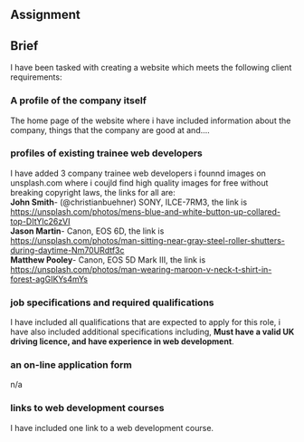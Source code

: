 ## Assignment  

## Brief  
I have been tasked with creating a website which meets the following client requirements:  

### **A profile of the company itself**  
The home page of the website where i have included information about the company, things that the company are good at and....


### **profiles of existing trainee web developers**  
I have added 3 company trainee web developers 
i founnd images on unsplash.com where i coujld find high quality images for free without breaking copyright laws, the links for all are:   
**John Smith**- (@christianbuehner) SONY, ILCE-7RM3, the link is https://unsplash.com/photos/mens-blue-and-white-button-up-collared-top-DItYlc26zVI  
**Jason Martin**- Canon, EOS 6D, the link is https://unsplash.com/photos/man-sitting-near-gray-steel-roller-shutters-during-daytime-Nm70URdtf3c  
**Matthew Pooley**- Canon, EOS 5D Mark III, the link is https://unsplash.com/photos/man-wearing-maroon-v-neck-t-shirt-in-forest-agGIKYs4mYs  

### **job specifications and required qualifications**  
 I have included all qualifications that are expected to apply for this role, i have also included additional specifications including, **Must have a valid UK driving licence, and have experience in web development**.


### **an on-line application form**  
n/a


### **links to web development courses**  
I have included one link to a web development course.